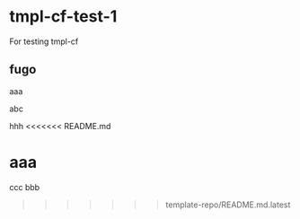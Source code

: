 # tmpl-cf-test-1
For testing tmpl-cf

## fugo

aaa

abc

hhh
<<<<<<< README.md

aaa
=======

ccc
bbb
>>>>>>> template-repo/README.md.latest
